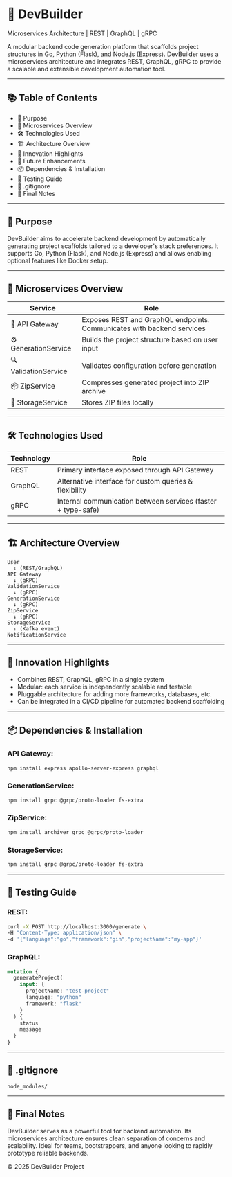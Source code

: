 <h1>🧱 DevBuilder</h1>  
Microservices Architecture | REST | GraphQL | gRPC 

A modular backend code generation platform that scaffolds project structures in Go, Python (Flask), and Node.js (Express). DevBuilder uses a microservices architecture and integrates REST, GraphQL, gRPC to provide a scalable and extensible development automation tool.

---

## 📚 Table of Contents
- 🚀 Purpose
- 🧩 Microservices Overview
- 🛠️ Technologies Used
- 🏗️ Architecture Overview
- 🎯 Innovation Highlights
- 🌱 Future Enhancements
- 📦 Dependencies & Installation
- 🧪 Testing Guide
- 📁 .gitignore
- 📌 Final Notes

---

## 🚀 Purpose
DevBuilder aims to accelerate backend development by automatically generating project scaffolds tailored to a developer's stack preferences. It supports Go, Python (Flask), and Node.js (Express) and allows enabling optional features like Docker setup.

---

## 🧩 Microservices Overview
| Service               | Role                                                                 |
|-----------------------|----------------------------------------------------------------------|
| 🚪 API Gateway         | Exposes REST and GraphQL endpoints. Communicates with backend services |
| ⚙️ GenerationService   | Builds the project structure based on user input                      |
| 🔍 ValidationService   | Validates configuration before generation                             |
| 📦 ZipService          | Compresses generated project into ZIP archive                         |
| 💾 StorageService      | Stores ZIP files locally                                              |

---

## 🛠️ Technologies Used
| Technology      | Role                                                           |
|-----------------|----------------------------------------------------------------|
| REST            | Primary interface exposed through API Gateway                 |
| GraphQL         | Alternative interface for custom queries & flexibility        |
| gRPC            | Internal communication between services (faster + type-safe)  |


---


## 🏗️ Architecture Overview
```text
User
  ↓ (REST/GraphQL)
API Gateway
  ↓ (gRPC)
ValidationService
  ↓ (gRPC)
GenerationService
  ↓ (gRPC)
ZipService
  ↓ (gRPC)
StorageService
  ↓ (Kafka event)
NotificationService
```

---

## 🎯 Innovation Highlights
- Combines REST, GraphQL, gRPC in a single system  
- Modular: each service is independently scalable and testable  
- Pluggable architecture for adding more frameworks, databases, etc.  
- Can be integrated in a CI/CD pipeline for automated backend scaffolding


---

## 📦 Dependencies & Installation
### API Gateway:
```bash
npm install express apollo-server-express graphql
```

### GenerationService:
```bash
npm install grpc @grpc/proto-loader fs-extra
```

### ZipService:
```bash
npm install archiver grpc @grpc/proto-loader
```

### StorageService:
```bash
npm install grpc @grpc/proto-loader fs-extra
```

---

## 🧪 Testing Guide
### REST:
```bash
curl -X POST http://localhost:3000/generate \
-H "Content-Type: application/json" \
-d '{"language":"go","framework":"gin","projectName":"my-app"}'
```

### GraphQL:
```graphql
mutation {
  generateProject(
    input: {
      projectName: "test-project"
      language: "python"
      framework: "flask"
    }
  ) {
    status
    message
  }
}
```

---

## 📁 .gitignore
```
node_modules/

```

---

## 📌 Final Notes
DevBuilder serves as a powerful tool for backend automation. Its microservices architecture ensures clean separation of concerns and scalability. Ideal for teams, bootstrappers, and anyone looking to rapidly prototype reliable backends.


© 2025 DevBuilder Project
